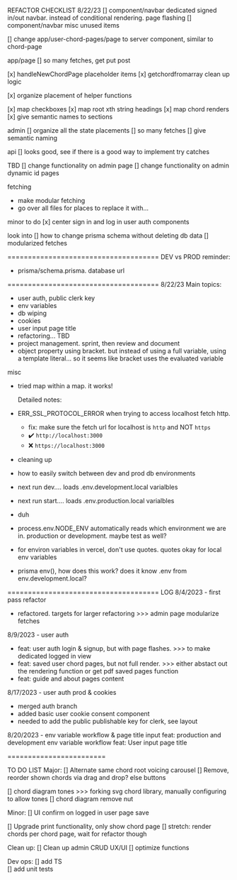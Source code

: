 REFACTOR CHECKLIST 8/22/23
[] component/navbar dedicated signed in/out navbar. instead of conditional rendering. page flashing
[] component/navbar misc unused items

[] change app/user-chord-pages/page to server component, similar to chord-page

app/page
[] so many fetches, get put post

[x] handleNewChordPage placeholder items
[x] getchordfromarray clean up logic

[x] organize placement of helper functions

[x] map checkboxes
[x] map root xth string headings
[x] map chord renders
[x] give semantic names to sections

admin
[] organize all the state placements
[] so many fetches
[] give semantic naming

api
[] looks good, see if there is a good way to implement try catches

TBD
[] change functionality on admin page
[] change functionality on admin dynamic id pages

fetching

- make modular fetching
- go over all files for places to replace it with...

minor to do
[x] center sign in and log in user auth components

look into
[] how to change prisma schema without deleting db data
[] modularized fetches

=====================================
DEV vs PROD reminder:

- prisma/schema.prisma. database url

=====================================
8/22/23
Main topics:

- user auth, public clerk key
- env variables
- db wiping
- cookies
- user input page title
- refactoring... TBD
- project management. sprint, then review and document
- object property using bracket. but instead of using a full variable, using a template literal... so it seems like bracket uses the evaluated variable

misc

- tried map within a map. it works!

  Detailed notes:

- ERR_SSL_PROTOCOL_ERROR when trying to access localhost fetch http.

  - fix: make sure the fetch url for localhost is `http` and NOT `https`
  - ✔️ `http://localhost:3000`
  - ❌ `https://localhost:3000`

- cleaning up

- how to easily switch between dev and prod db environments
- next run dev.... loads .env.development.local varialbles
- next run start.... loads .env.production.local varialbles
- duh
- process.env.NODE_ENV automatically reads which environment we are in. production or development. maybe test as well?

- for environ variables in vercel, don't use quotes. quotes okay for local env variables

- prisma env(), how does this work? does it know .env from env.development.local?

=====================================
LOG
8/4/2023 - first pass refactor

- refactored. targets for larger refactoring >>> admin page modularize fetches

8/9/2023 - user auth

- feat: user auth login & signup, but with page flashes. >>> to make dedicated logged in view
- feat: saved user chord pages, but not full render. >>> either abstact out the rendering function or get pdf saved pages function
- feat: guide and about pages content

8/17/2023 - user auth prod & cookies

- merged auth branch
- added basic user cookie consent component
- needed to add the public publishable key for clerk, see layout

8/20/2023 - env variable workflow & page title input
feat: production and development env variable workflow
feat: User input page title

========================

TO DO LIST
Major:
[] Alternate same chord root voicing carousel
[] Remove, reorder shown chords via drag and drop? else buttons

[] chord diagram tones >>> forking svg chord library, manually configuring to allow tones
[] chord diagram remove nut

Minor:
[] UI confirm on logged in user page save

[] Upgrade print functionality, only show chord page
[] stretch: render chords per chord page, wait for refactor though

Clean up:
[] Clean up admin CRUD UX/UI
[] optimize functions

Dev ops:
[] add TS  
[] add unit tests
